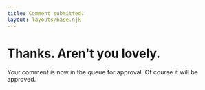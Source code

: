 ```yaml
---
title: Comment submitted.
layout: layouts/base.njk
---
```


# Thanks. Aren't you lovely.

Your comment is now in the queue for approval. Of course it will be approved.